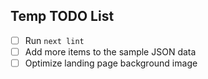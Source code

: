 ## Temp TODO List

- [ ] Run `next lint`
- [ ] Add more items to the sample JSON data
- [ ] Optimize landing page background image
